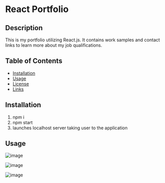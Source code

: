 # React Portfolio

## Description

This is my portfolio utilizing React.js.  It contains work samples and contact links to learn more about my job qualifications.

## Table of Contents

- [Installation](#installation)
- [Usage](#usage)
- [License](#license)
- [Links](#links)

## Installation

1.  npm i
2.  npm start
3.  launches localhost server taking user to the application

## Usage

![image](https://user-images.githubusercontent.com/84544540/132585215-c426ae9d-be42-4701-a07f-7272bb62d66e.png)


![image](https://user-images.githubusercontent.com/84544540/132585288-15f3899e-c928-40c9-baed-730366672519.png)


![image](https://user-images.githubusercontent.com/84544540/132585351-78ed1f6a-e072-41d2-b0be-66a3da19e4d1.png)




